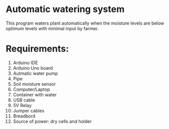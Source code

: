 # Automatic watering system
This program waters plant automatically when the moisture levels are below optimum levels with minimal input by farmer.
# Requirements:
1. Arduino IDE
2. Arduino Uno board
3. Autmatic water pump
4. Pipe
5. Soil moisture sensor
6. Computer/Laptop
7. Container with water
8. USB cable
9. 5V Relay
10. Jumper cables
11. Breadbord
12. Source of power: dry cells and holder
